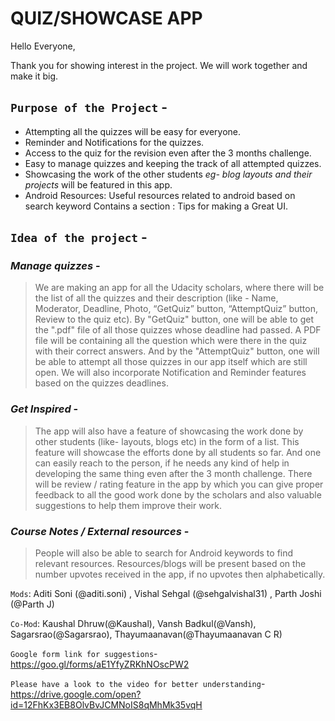 # QUIZ/SHOWCASE APP

Hello Everyone,

Thank you for showing interest in the project. We will work together and make it big.

## `Purpose of the Project` -

- Attempting all the quizzes will be easy for everyone.
- Reminder and Notifications for the quizzes.
- Access to the quiz for the revision even after the 3 months challenge. 
- Easy to manage quizzes and keeping the track of all attempted quizzes.
- Showcasing the work of the other students *eg- blog layouts and their projects* will be featured in this app.
- Android Resources: Useful resources related to android based on search keyword
Contains a section : Tips for making a Great UI.

## `Idea of the project` -

### *Manage quizzes* -

> We are making an app for all the Udacity scholars, where there will be the list of all the quizzes and their description (like - Name,  Moderator, Deadline, Photo, “GetQuiz” button, “AttemptQuiz” button, Review to the quiz etc). By "GetQuiz" button, one will be able to  get the ".pdf" file of all those quizzes whose deadline had passed. A PDF file will be containing all the question which were there in  the quiz with their correct answers. And by the "AttemptQuiz" button, one will be able to attempt all those quizzes in our app itself  which are still open. We will also incorporate Notification and Reminder features based on the quizzes deadlines.

### *Get Inspired* -

> The app will also have a feature of showcasing the work done by other students (like- layouts, blogs etc) in the form of a list. This  feature will showcase the efforts done by all students so far. And one can easily reach to the person, if he needs any kind of help in  developing the same thing even after the 3 month challenge. There will be review / rating feature in the app by which you can give proper feedback to all the good work done by the scholars and also valuable suggestions to help them improve their work.

### *Course Notes / External resources* -

> People will also be able to search for Android keywords to find relevant resources. Resources/blogs will be present based on the  number upvotes received in the app, if no upvotes then alphabetically.

`Mods`: Aditi Soni (@aditi.soni) , Vishal Sehgal (@sehgalvishal31) , Parth Joshi (@Parth J)

`Co-Mod`: Kaushal Dhruw(@Kaushal), Vansh Badkul(@Vansh), Sagarsrao(@Sagarsrao), Thayumaanavan(@Thayumaanavan C R)

`Google form link for suggestions`- https://goo.gl/forms/aE1YfyZRKhNOscPW2

`Please have a look to the video for better understanding`- https://drive.google.com/open?id=12FhKx3EB8OlvBvJCMNoIS8qMhMk35vqH
